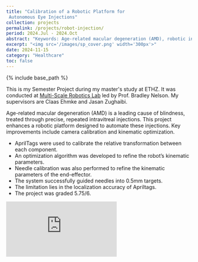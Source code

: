 ```yaml
---
title: "Calibration of a Robotic Platform for
 Autonomous Eye Injections"
collection: projects
permalink: /projects/robot-injection/
period: 2024.Jul - 2024.Oct
abstract: "Keywords: Age-related macular degeneration (AMD), robotic intravitreal injection, kinematic parameter calibration"
excerpt: "<img src='/images/sp_cover.png' width='300px'>"
date: 2024-11-15
category: "Healthcare"
toc: false
---
```


{% include base_path %}

This is my Semester Project during my master's study at ETHZ. It was conducted at [Multi-Scale Robotics Lab](https://msrl.ethz.ch/the-lab/team.html) led by Prof. Bradley Nelson. My supervisors are Claas Ehmke and Jasan Zughaibi.

Age-related macular degeneration (AMD) is a leading cause of blindness, treated through precise, repeated intravitreal injections. This project enhances a robotic platform designed to automate these injections. Key improvements include camera calibration and kinematic optimization. 
- AprilTags were used to calibrate the relative transformation between each component.
- An optimization algorithm was developed to refine the robot’s kinematic parameters.
- Needle calibration was also performed to refine the kinematic parameters of the end-effector. 
- The system successfully guided needles into 0.5mm targets. 
- The limitation lies in the localization accuracy of Apriltags.
- The project was graded 5.75/6.


<div class="video_wrapper">
  <iframe src="https://www.youtube.com/embed/PksJwF-e5gw" frameborder="0" allowfullscreen></iframe>
</div>

